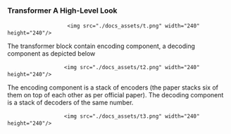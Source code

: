 ### Transformer A High-Level Look
 
                       <img src="./docs_assets/t.png" width="240" height="240"/>   
                       
The transformer block contain encoding component, a decoding component as depicted below

                      <img src="./docs_assets/t2.png" width="240" height="240"/> 
                     
The encoding component is a stack of encoders (the paper stacks six of them on top of each other as per official paper). The decoding component is a stack of decoders of the same number.

                      <img src="./docs_assets/t3.png" width="240" height="240"/> 
